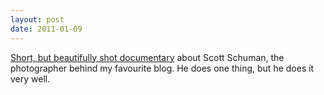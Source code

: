 ```yaml
---
layout: post
date: 2011-01-09
---
```


[Short, but beautifully shot documentary](https://www.youtube.com/watch?v=e5NgG5koPZU) about Scott Schuman, the photographer behind my favourite blog. He does one thing, but he does it very well.
